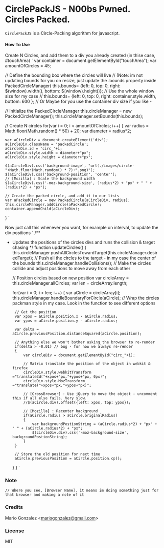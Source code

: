 CirclePackJS - N00bs Pwned. Circles Packed.
============
`CirclePackJS` is a Circle-Packing algorithm for javascript.

#### How To Use
Create N Circles, and add them to a div you already created (in thise case, #touchArea)
`
var container = document.getElementById("touchArea");
var amountOfCircles = 45;
			
// Define the bounding box where the circles will live
// (Note: im not updating bounds for you on resize, just update the .bounds property inside PackedCircleManager)
this.bounds= {left: 0, top: 0, right: $(window).width(), bottom: $(window).height()}; // Use the whole window size for my case
// this.bounds= {left: 0, top: 0, right: container.style.width, bottom:  600 }; // Or Maybe for you use the container div size if you like - 

// Initialize the PackedCircleManager
this.circleManager = new PackedCircleManager();
this.circleManager.setBounds(this.bounds);

// Create N circles
for(var i = 0; i < amountOfCircles; i++)
{
	var radius = Math.floor(Math.random() * 50) + 20;
	var diameter = radius*2;

	var aCircleDiv = document.createElement('div');
	aCircleDiv.className = 'packedCircle';
	aCircleDiv.id = 'circ_'+i;
	aCircleDiv.style.width = diameter+"px";
	aCircleDiv.style.height = diameter+"px";

	$(aCircleDiv).css('background-image', "url(./images/circle-"+Math.floor(Math.random() * 7)+".png)");
	$(aCircleDiv).css('background-position', 'center');
	// [Mozilla] : Scale the background width
	$(aCircleDiv).css('-moz-background-size', (radius*2) + "px" + " " + (radius*2) + "px");

	// Create the packed circle, and add it to our lists
	var aPackedCircle = new PackedCircle(aCircleDiv, radius);
	this.circleManager.addCircle(aPackedCircle);
	container.appendChild(aCircleDiv);
}
`

Now just call this whenever you want, for example on interval, to update the div positions
`
/**
 * Updates the positions of the circles divs and runs the collision & target chasing
 */
function updateCircles()
{
	this.circleManager.pushAllCirclesTowardTarget(this.circleManager.desiredTarget); // Push all the circles to the target - in my case the center of the bounds
	this.circleManager.handleCollisions();    // Make the circles collide and adjust positions to move away from each other

	// Position circles based on new position
	var circleArray = this.circleManager.allCircles;
	var len = circleArray.length;

	for(var i = 0; i < len; i++)
	{
		var aCircle = circleArray[i];
		this.circleManager.handleBoundaryForCircle(aCircle); // Wrap the circles packman style in my case. Look in the function to see different options

		// Get the position
		var xpos = aCircle.position.x - aCircle.radius;
		var ypos = aCircle.position.y - aCircle.radius;

		var delta = aCircle.previousPosition.distanceSquared(aCircle.position);

		// Anything else we won't bother asking the browser to re-render
		if(delta > -0.01) // bug - for now we always re-render
		{
			var circleDiv = document.getElementById("circ_"+i);

			// Matrix translate the position of the object in webkit & firefox
			circleDiv.style.webkitTransform ="translate3d("+xpos+"px,"+ypos+"px, 0px)";
			circleDiv.style.MozTransform ="translate("+xpos+"px,"+ypos+"px)";

			// [CrossBrowser] : Use jQuery to move the object - uncomment this if all else fails. Very slow.
			//$(aCircle.div).offset({left: xpos, top: ypos});

			// [Mozilla] : Recenter background
			if(aCircle.radius > aCircle.originalRadius)
			{
				var backgroundPostionString = (aCircle.radius*2) + "px" + " " + (aCircle.radius*2) + "px";
				$(circleDiv.div).css('-moz-background-size', backgroundPostionString);
			}
		}

		// Store the old position for next time
		aCircle.previousPosition = aCircle.position.cp();
	}
}
`

### Note
`
// Where you see, [Browser Name], it means im doing something just for that browser and making a note of it
`

### Credits
Mario Gonzalez &lt;mariogonzalez@gmail.com&gt;

### License
MIT